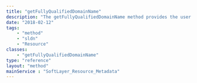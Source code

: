 ```yaml
---
title: "getFullyQualifiedDomainName"
description: "The getFullyQualifiedDomainName method provides the user with a combined return which includes the hostname and domain for the resource. Because this method returns multiple pieces of information, it avoids the need to use multiple methods to return the desired information. "
date: "2018-02-12"
tags:
    - "method"
    - "sldn"
    - "Resource"
classes:
    - "getFullyQualifiedDomainName"
type: "reference"
layout: "method"
mainService : "SoftLayer_Resource_Metadata"
---
```

